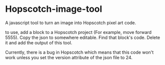 # Hopscotch-image-tool
A javascript tool to turn an image into Hopscotch pixel art code.

to use, add a block to a Hopscotch project (For example, move forward 5555).
Copy the json to somewhere editable. Find that block's code. Delete it and add the output of this tool.

Currently, there is a bug in Hopscotch which means that this code won't work unless you set the version attribute of the json file to 24.
